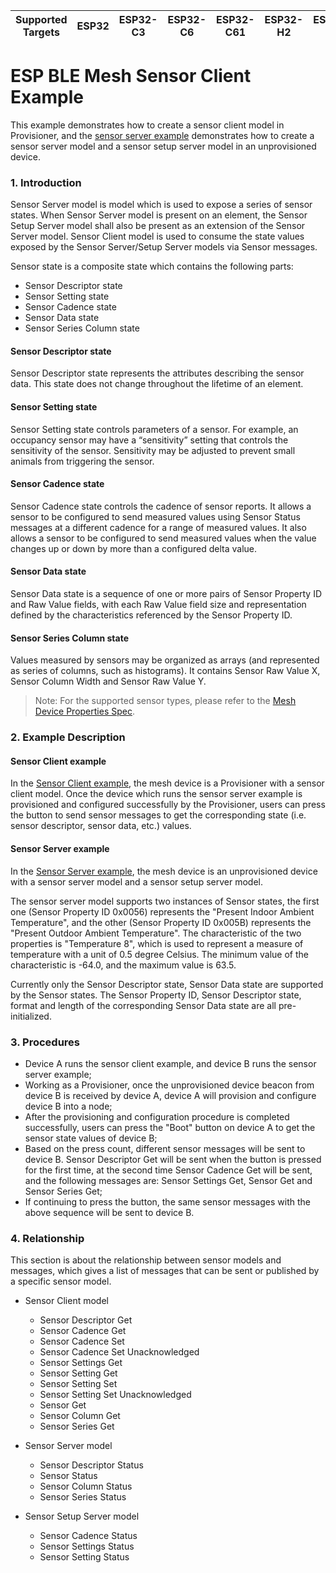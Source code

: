 | Supported Targets | ESP32 | ESP32-C3 | ESP32-C6 | ESP32-C61 | ESP32-H2 | ESP32-S3 |
| ----------------- | ----- | -------- | -------- | --------- | -------- | -------- |

ESP BLE Mesh Sensor Client Example
==================================

This example demonstrates how to create a sensor client model in Provisioner, and the [sensor server example](../sensor_server) demonstrates how to create a sensor server model and a sensor setup server model in an unprovisioned device.

### 1. Introduction

Sensor Server model is model which is used to expose a series of sensor states. When Sensor Server model is present on an element, the Sensor Setup Server model shall also be present as an extension of the Sensor Server model.
Sensor Client model is used to consume the state values exposed by the Sensor Server/Setup Server models via Sensor messages.

Sensor state is a composite state which contains the following parts:
* Sensor Descriptor state
* Sensor Setting state
* Sensor Cadence state
* Sensor Data state
* Sensor Series Column state

#### Sensor Descriptor state

Sensor Descriptor state represents the attributes describing the sensor data. This state does not change throughout the lifetime of an element.

#### Sensor Setting state

Sensor Setting state controls parameters of a sensor. For example, an occupancy sensor may have a “sensitivity” setting that controls the sensitivity of the sensor. Sensitivity may be adjusted to prevent small animals from triggering the sensor.

#### Sensor Cadence state

Sensor Cadence state controls the cadence of sensor reports. It allows a sensor to be configured to send measured values using Sensor Status messages at a different cadence for a range of measured values. It also allows a sensor to be configured to send measured values when the value changes up or down by more than a configured delta value.

#### Sensor Data state

Sensor Data state is a sequence of one or more pairs of Sensor Property ID and Raw Value fields, with each Raw Value field size and representation defined by the characteristics referenced by the Sensor Property ID.

#### Sensor Series Column state

Values measured by sensors may be organized as arrays (and represented as series of columns, such as histograms). It contains Sensor Raw Value X, Sensor Column Width and Sensor Raw Value Y.

> Note: For the supported sensor types, please refer to the [Mesh Device Properties Spec](https://www.bluetooth.com/specifications/mesh-specifications/mesh-properties/).

### 2. Example Description

#### Sensor Client example
In the [Sensor Client example](./), the mesh device is a Provisioner with a sensor client model. Once the device which runs the sensor server example is provisioned and configured successfully by the Provisioner, users can press the button to send sensor messages to get the corresponding state (i.e. sensor descriptor, sensor data, etc.) values.

#### Sensor Server example

In the [Sensor Server example](../sensor_server), the mesh device is an unprovisioned device with a sensor server model and a sensor setup server model.

The sensor server model supports two instances of Sensor states, the first one (Sensor Property ID 0x0056) represents the "Present Indoor Ambient Temperature", and the other (Sensor Property ID 0x005B) represents the "Present Outdoor Ambient Temperature". The characteristic of the two properties is "Temperature 8", which is used to represent a measure of temperature with a unit of 0.5 degree Celsius. The minimum value of the characteristic is -64.0, and the maximum value is 63.5.

Currently only the Sensor Descriptor state, Sensor Data state are supported by the Sensor states. The Sensor Property ID, Sensor Descriptor state, format and length of the corresponding Sensor Data state are all pre-initialized.

### 3. Procedures
* Device A runs the sensor client example, and device B runs the sensor server example;
* Working as a Provisioner, once the unprovisioned device beacon from device B is received by device A, device A will provision and configure device B into a node;
* After the provisioning and configuration procedure is completed successfully, users can press the "Boot" button on device A to get the sensor state values of device B;
* Based on the press count, different sensor messages will be sent to device B. Sensor Descriptor Get will be sent when the button is pressed for the first time, at the second time Sensor Cadence Get will be sent, and the following messages are: Sensor Settings Get, Sensor Get and Sensor Series Get;
* If continuing to press the button, the same sensor messages with the above sequence will be sent to device B.

### 4. Relationship

This section is about the relationship between sensor models and messages, which gives a list of messages that can be sent or published by a specific sensor model.

* Sensor Client model
    * Sensor Descriptor Get
    * Sensor Cadence Get
    * Sensor Cadence Set
    * Sensor Cadence Set Unacknowledged
    * Sensor Settings Get
    * Sensor Setting Get
    * Sensor Setting Set
    * Sensor Setting Set Unacknowledged
    * Sensor Get
    * Sensor Column Get
    * Sensor Series Get

* Sensor Server model
    * Sensor Descriptor Status
    * Sensor Status
    * Sensor Column Status
    * Sensor Series Status

* Sensor Setup Server model
    * Sensor Cadence Status
    * Sensor Settings Status
    * Sensor Setting Status
